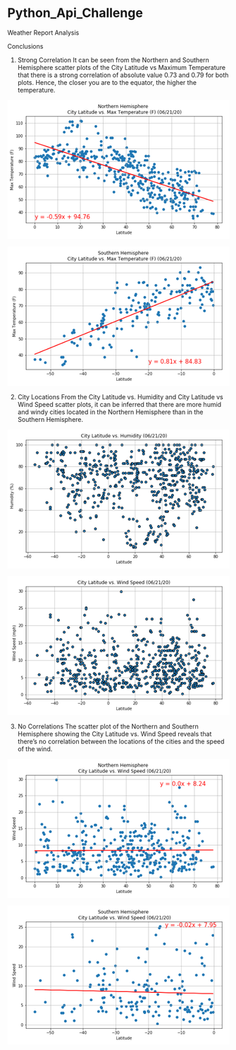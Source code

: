 # Python_Api_Challenge

Weather Report Analysis

Conclusions

1.	Strong Correlation
It can be seen from the Northern and Southern Hemisphere scatter plots of the City Latitude vs Maximum Temperature that there is a strong correlation of absolute value 0.73 and 0.79 for both plots. Hence, the closer you are to the equator, the higher the temperature.

![Northern Hemisphere   Max Temp Vs. Latitude Linear Regression](output_data/Northern%20Hemisphere%20-%20Max%20Temp%20vs.%20Latitude%20Linear%20Regression.png)

![Southern Hemisphere   Max Temp Vs. Latitude Linear Regression](output_data/Southern%20Hemisphere%20-%20Max%20Temp%20vs.%20Latitude%20Linear%20Regression.png)


2.	City Locations
From the City Latitude vs. Humidity and City Latitude vs Wind Speed scatter plots, it can be inferred that there are more humid and windy cities located in the Northern Hemisphere than in the Southern Hemisphere.


![Latitude Vs. Humidity Plot](output_data/Latitude%20vs.%20Humidity%20Plot.png)

![Latitude Vs. Wind Speed Plot](output_data/Latitude%20vs.%20Wind%20Speed%20Plot.png)


3.	No Correlations
The scatter plot of the Northern and Southern Hemisphere showing the City Latitude vs. Wind Speed reveals that there’s no correlation between the locations of the cities and the speed of the wind.

![Northern Hemisphere   Wind Speed Vs. Latitude Linear Regression](output_data/Northern%20Hemisphere%20-%20Wind%20Speed%20vs.%20Latitude%20Linear%20Regression.png)

![Southern Hemisphere   Wind Speed Vs. Latitude Linear Regression](output_data/Southern%20Hemisphere%20-%20Wind%20Speed%20vs.%20Latitude%20Linear%20Regression.png)